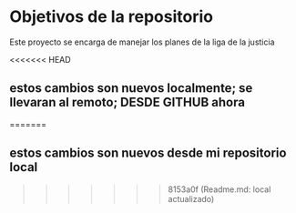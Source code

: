 # Objetivos de la repositorio

Este proyecto se encarga de manejar los planes de la liga de la justicia

<<<<<<< HEAD
## estos cambios son nuevos localmente; se llevaran al remoto; DESDE GITHUB ahora
=======
## estos cambios son nuevos desde mi repositorio local
>>>>>>> 8153a0f (Readme.md: local actualizado)
